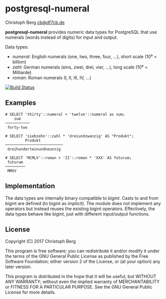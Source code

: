 postgresql-numeral
==================
Christoph Berg <cb@df7cb.de>

**postgresql-numeral** provides numeric data types for PostgreSQL that use
numerals (words instead of digits) for input and output.

Data types:

* *numeral*: English numerals (one, two, three, four, ...), short scale (10⁹ = billion)
* *zahl*: German numerals (eins, zwei, drei, vier, ...), long scale (10⁹ = Milliarde)
* *roman*: Roman numerals (I, II, III, IV, ...)

[![Build Status](https://travis-ci.org/ChristophBerg/postgresql-numeral.svg?branch=master)](https://travis-ci.org/ChristophBerg/postgresql-numeral)

Examples
--------

```
# SELECT 'thirty'::numeral + 'twelve'::numeral as sum;
    sum
───────────
 forty-two

# SELECT 'siebzehn'::zahl * 'dreiundzwanzig' AS "Produkt";
         Produkt
──────────────────────────
 dreihunderteinundneunzig

# SELECT 'MCMLV'::roman + 'II'::roman * 'XXX' AS futurum;
 futurum
─────────
 MMXV
```

Implementation
--------------

The data types are internally binary compatible to *bigint*. Casts to and from
bigint are defined (to bigint as *implicit*). The module does not implement
any operators but instead reuses the existing bigint operators. Effectively,
the data types behave like bigint, just with different input/output functions.

License
-------

Copyright (C) 2017 Christoph Berg

This program is free software; you can redistribute it and/or modify
it under the terms of the GNU General Public License as published by
the Free Software Foundation; either version 2 of the License, or
(at your option) any later version.

This program is distributed in the hope that it will be useful,
but WITHOUT ANY WARRANTY; without even the implied warranty of
MERCHANTABILITY or FITNESS FOR A PARTICULAR PURPOSE.  See the
GNU General Public License for more details.
